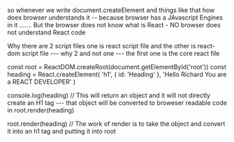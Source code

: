 so whenever we write document.createElement and things like that how does browser understands it -- because browser has a JAvascript Engines in it ....... But the browser does not know what is React - NO browser does not understand React code

Why there are 2 script files one is react script file and the other is react-dom script file --- why 2 and not one --- the first one is the core react file

const root = ReactDOM.createRoot(document.getElementById('root'))
const heading = React.createElement(
'h1',
{ id: 'Heading' },
'Hello Richard You are a REACT DEVELOPER'
)

console.log(heading) // This will return an object and it will not directly create an H1 tag --- that object will be converted to broweser readable code in root.render(heading)

root.render(heading) // The work of render is to take the object and convert it into an h1 tag and putting it into root

